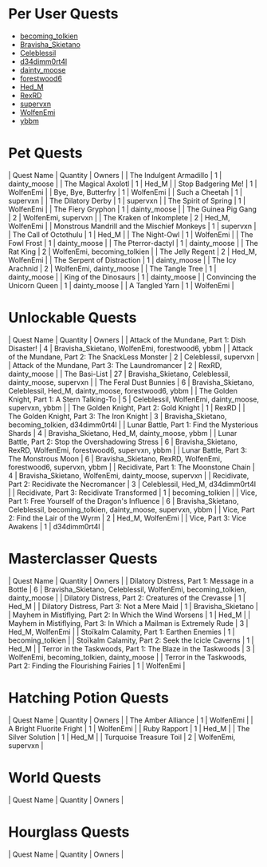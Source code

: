 # Per User Quests

- [becoming_tolkien](becoming_tolkien.md)
- [Bravisha_Skietano](Bravisha_Skietano.md)
- [Celeblessil](Celeblessil.md)
- [d34dimm0rt4l](d34dimm0rt4l.md)
- [dainty_moose](dainty_moose.md)
- [forestwood6](forestwood6.md)
- [Hed_M](Hed_M.md)
- [RexRD](RexRD.md)
- [supervxn](supervxn.md)
- [WolfenEmi](WolfenEmi.md)
- [ybbm](ybbm.md)

# Pet Quests

| Quest Name | Quantity | Owners |
| The Indulgent Armadillo | 1 | dainty_moose |
| The Magical Axolotl | 1 | Hed_M |
| Stop Badgering Me! | 1 | WolfenEmi |
| Bye, Bye, Butterfry | 1 | WolfenEmi |
| Such a Cheetah | 1 | supervxn |
| The Dilatory Derby | 1 | supervxn |
| The Spirit of Spring | 1 | WolfenEmi |
| The Fiery Gryphon | 1 | dainty_moose |
| The Guinea Pig Gang | 2 | WolfenEmi, supervxn |
| The Kraken of Inkomplete | 2 | Hed_M, WolfenEmi |
| Monstrous Mandrill and the Mischief Monkeys | 1 | supervxn |
| The Call of Octothulu | 1 | Hed_M |
| The Night-Owl | 1 | WolfenEmi |
| The Fowl Frost | 1 | dainty_moose |
| The Pterror-dactyl | 1 | dainty_moose |
| The Rat King | 2 | WolfenEmi, becoming_tolkien |
| The Jelly Regent | 2 | Hed_M, WolfenEmi |
| The Serpent of Distraction | 1 | dainty_moose |
| The Icy Arachnid | 2 | WolfenEmi, dainty_moose |
| The Tangle Tree | 1 | dainty_moose |
| King of the Dinosaurs | 1 | dainty_moose |
| Convincing the Unicorn Queen | 1 | dainty_moose |
| A Tangled Yarn | 1 | WolfenEmi |

# Unlockable Quests

| Quest Name | Quantity | Owners |
| Attack of the Mundane, Part 1: Dish Disaster! | 4 | Bravisha_Skietano, WolfenEmi, forestwood6, ybbm |
| Attack of the Mundane, Part 2: The SnackLess Monster | 2 | Celeblessil, supervxn |
| Attack of the Mundane, Part 3: The Laundromancer | 2 | RexRD, dainty_moose |
| The Basi-List | 27 | Bravisha_Skietano, Celeblessil, dainty_moose, supervxn |
| The Feral Dust Bunnies | 6 | Bravisha_Skietano, Celeblessil, Hed_M, dainty_moose, forestwood6, ybbm |
| The Golden Knight, Part 1: A Stern Talking-To | 5 | Celeblessil, WolfenEmi, dainty_moose, supervxn, ybbm |
| The Golden Knight, Part 2: Gold Knight | 1 | RexRD |
| The Golden Knight, Part 3: The Iron Knight | 3 | Bravisha_Skietano, becoming_tolkien, d34dimm0rt4l |
| Lunar Battle, Part 1: Find the Mysterious Shards | 4 | Bravisha_Skietano, Hed_M, dainty_moose, ybbm |
| Lunar Battle, Part 2: Stop the Overshadowing Stress | 6 | Bravisha_Skietano, RexRD, WolfenEmi, forestwood6, supervxn, ybbm |
| Lunar Battle, Part 3: The Monstrous Moon | 6 | Bravisha_Skietano, RexRD, WolfenEmi, forestwood6, supervxn, ybbm |
| Recidivate, Part 1: The Moonstone Chain | 4 | Bravisha_Skietano, WolfenEmi, dainty_moose, supervxn |
| Recidivate, Part 2: Recidivate the Necromancer | 3 | Celeblessil, Hed_M, d34dimm0rt4l |
| Recidivate, Part 3: Recidivate Transformed | 1 | becoming_tolkien |
| Vice, Part 1: Free Yourself of the Dragon's Influence | 6 | Bravisha_Skietano, Celeblessil, becoming_tolkien, dainty_moose, supervxn, ybbm |
| Vice, Part 2: Find the Lair of the Wyrm | 2 | Hed_M, WolfenEmi |
| Vice, Part 3: Vice Awakens | 1 | d34dimm0rt4l |

# Masterclasser Quests

| Quest Name | Quantity | Owners |
| Dilatory Distress, Part 1: Message in a Bottle | 6 | Bravisha_Skietano, Celeblessil, WolfenEmi, becoming_tolkien, dainty_moose |
| Dilatory Distress, Part 2: Creatures of the Crevasse | 1 | Hed_M |
| Dilatory Distress, Part 3: Not a Mere Maid | 1 | Bravisha_Skietano |
| Mayhem in Mistiflying, Part 2: In Which the Wind Worsens | 1 | Hed_M |
| Mayhem in Mistiflying, Part 3: In Which a Mailman is Extremely Rude | 3 | Hed_M, WolfenEmi |
| Stoïkalm Calamity, Part 1: Earthen Enemies | 1 | becoming_tolkien |
| Stoïkalm Calamity, Part 2: Seek the Icicle Caverns | 1 | Hed_M |
| Terror in the Taskwoods, Part 1: The Blaze in the Taskwoods | 3 | WolfenEmi, becoming_tolkien, dainty_moose |
| Terror in the Taskwoods, Part 2: Finding the Flourishing Fairies | 1 | WolfenEmi |

# Hatching Potion Quests

| Quest Name | Quantity | Owners |
| The Amber Alliance | 1 | WolfenEmi |
| A Bright Fluorite Fright | 1 | WolfenEmi |
| Ruby Rapport | 1 | Hed_M |
| The Silver Solution | 1 | Hed_M |
| Turquoise Treasure Toil | 2 | WolfenEmi, supervxn |

# World Quests

| Quest Name | Quantity | Owners |

# Hourglass Quests

| Quest Name | Quantity | Owners |


